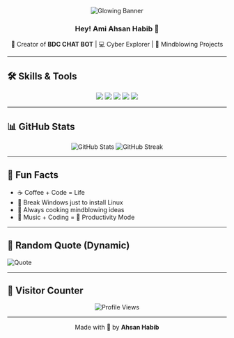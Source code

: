 <p align="center">
  <img src="https://readme-typing-svg.herokuapp.com?font=Monaco&size=35&duration=4000&pause=600&color=0FF7FF&background=000000&center=true&vCenter=true&multiline=true&width=900&height=120&lines=🔥+BDC+CHAT+BOT+🔥;CREATED+BY+AHSAN+HABIB;🚀+Mindblowing+Cyber+Dev+🚀" alt="Glowing Banner" />
</p>

<h3 align="center">Hey! Ami <b>Ahsan Habib</b> 👋</h3>
<p align="center">
  🚀 Creator of <b>BDC CHAT BOT</b> | 💻 Cyber Explorer | 🎨 Mindblowing Projects
</p>

---

## 🛠️ Skills & Tools
<p align="center">
  <img src="https://img.shields.io/badge/Python-3776AB?style=for-the-badge&logo=python&logoColor=white" />
  <img src="https://img.shields.io/badge/JavaScript-FFB000?style=for-the-badge&logo=javascript&logoColor=black" />
  <img src="https://img.shields.io/badge/Kali_Linux-557C94?style=for-the-badge&logo=kalilinux&logoColor=white" />
  <img src="https://img.shields.io/badge/Linux-FCC624?style=for-the-badge&logo=linux&logoColor=black" />
  <img src="https://img.shields.io/badge/Git-F05032?style=for-the-badge&logo=git&logoColor=white" />
</p>

---

## 📊 GitHub Stats
<p align="center">
  <img src="https://github-readme-stats.vercel.app/api?username=ahsan-habib&show_icons=true&theme=radical" alt="GitHub Stats" />
  <img src="https://github-readme-streak-stats.herokuapp.com/?user=ahsan-habib&theme=radical" alt="GitHub Streak" />
</p>

---

## 🎯 Fun Facts
- ☕ Coffee + Code = Life  
- 🐧 Break Windows just to install Linux  
- 🤯 Always cooking mindblowing ideas  
- 🎵 Music + Coding = 🚀 Productivity Mode

---

## 🌌 Random Quote (Dynamic)
![Quote](https://quotes-github-readme.vercel.app/api?type=horizontal&theme=radical)

---

## 💬 Visitor Counter
<p align="center">
  <img src="https://komarev.com/ghpvc/?username=ahsan-habib&color=ff69b4&style=for-the-badge" alt="Profile Views" />
</p>

---

<p align="center">
  Made with 💖 by <b>Ahsan Habib</b>
</p>
